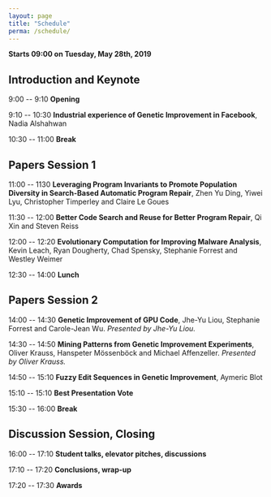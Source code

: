 ```yaml
---                                                                     
layout: page                                                            
title: "Schedule"                                                        
perma: /schedule/                                                        
---      
```


**Starts 09:00 on Tuesday, May 28th, 2019**

## Introduction and Keynote

9:00 -- 9:10 **Opening**

9:10 -- 10:30 **Industrial experience of Genetic Improvement in Facebook**, Nadia Alshahwan

10:30 -- 11:00 **Break**

## Papers Session 1

11:00 -- 1130 **Leveraging Program Invariants to Promote Population Diversity in Search-Based Automatic Program Repair**, Zhen Yu Ding, Yiwei Lyu, Christopher Timperley and Claire Le Goues

11:30 -- 12:00 **Better Code Search and Reuse for Better Program Repair**, Qi Xin and Steven Reiss

12:00 -- 12:20 **Evolutionary Computation for Improving Malware Analysis**, Kevin Leach, Ryan Dougherty, Chad Spensky, Stephanie Forrest and Westley Weimer

12:30 -- 14:00 **Lunch**

## Papers Session 2

14:00 -- 14:30 **Genetic Improvement of GPU Code**, Jhe-Yu Liou, Stephanie Forrest and Carole-Jean Wu. _Presented by Jhe-Yu Liou._ 

14:30 -- 14:50 **Mining Patterns from Genetic Improvement Experiments**, Oliver Krauss, Hanspeter Mössenböck and Michael Affenzeller. _Presented by Oliver Krauss._

14:50 -- 15:10 **Fuzzy Edit Sequences in Genetic Improvement**, Aymeric Blot

15:10 -- 15:10 **Best Presentation Vote**

15:30 -- 16:00 **Break**
 
## Discussion Session, Closing

16:00 -- 17:10 **Student talks, elevator pitches, discussions**

17:10 -- 17:20 **Conclusions, wrap-up**

17:20 -- 17:30 **Awards**
